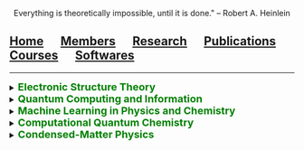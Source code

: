 <p align="center">
  Everything is theoretically impossible, until it is done." – Robert A. Heinlein
</p>

## [Home](index.md)<img src="test_space.png" width="30" height="1">[Members](members.md)<img src="test_space.png" width="30" height="1">[<ins>Research</ins>](research.md)<img src="test_space.png" width="30" height="1">[Publications](publications.md)<img src="test_space.png" width="30" height="1">[Courses](courses.md)<img src="test_space.png" width="30" height="1">[Softwares](softwares.md)

<hr style="solid blue">

<details>
<summary> <b> <font size="4" color="green"> Electronic Structure Theory </font> </b> </summary>
 <p>
  - Correlated one-body theories <br>
  
  - Many-body Green's function theories <br>
  
  - Quantum embedding theories </p>
</details>


<details>
<summary> <b> <font size="4" color="green">  Quantum Computing and Information </font> </b> </summary>  

  <p> - Variational quantum eigensolvers <br>
  
  - Quantum metrology and measurement <br>
  
  - Quantum dynamics of multipartite entanglement </p>
</details>

<details>
<summary> <b> <font size="4" color="green">  Machine Learning in Physics and Chemistry </font> </b> </summary>  

  <p> - Representing quantum states using neural networks <br>
  
  - Solving the Schrodinger equation using machine learning <br>
  
  - Machine learning for physical properties of molecules and materials </p>
</details>


<details>
<summary> <b> <font size="4" color="green">  Computational Quantum Chemistry </font> </b> </summary>  

  <p> - Transition metal complexes <br>
    
    - Photoinduced charge transfer <br>
  
  - Metal-free (photo)catalysis </p>
</details>


<details>
<summary> <b> <font size="4" color="green">  Condensed-Matter Physics </font> </b> </summary>
  
 <p> - Topological materials <br>
  
  - Excitonic effects in materials </p>
</details>
